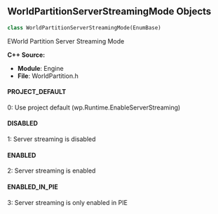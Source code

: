 ## WorldPartitionServerStreamingMode Objects

```python
class WorldPartitionServerStreamingMode(EnumBase)
```

EWorld Partition Server Streaming Mode

**C++ Source:**

- **Module**: Engine
- **File**: WorldPartition.h

<a id="unreal.WorldPartitionServerStreamingMode.PROJECT_DEFAULT"></a>

#### PROJECT_DEFAULT

0: Use project default (wp.Runtime.EnableServerStreaming)

<a id="unreal.WorldPartitionServerStreamingMode.DISABLED"></a>

#### DISABLED

1: Server streaming is disabled

<a id="unreal.WorldPartitionServerStreamingMode.ENABLED"></a>

#### ENABLED

2: Server streaming is enabled

<a id="unreal.WorldPartitionServerStreamingMode.ENABLED_IN_PIE"></a>

#### ENABLED_IN_PIE

3: Server streaming is only enabled in PIE

<a id="unreal.WorldPartitionServerStreamingOutMode"></a>